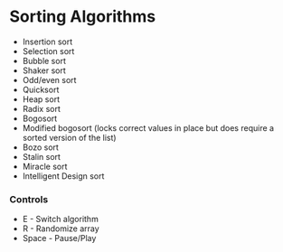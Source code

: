 # Sorting Algorithms
* Insertion sort
* Selection sort
* Bubble sort
* Shaker sort
* Odd/even sort
* Quicksort
* Heap sort
* Radix sort
* Bogosort
* Modified bogosort (locks correct values in place but does require a sorted version of the list)
* Bozo sort
* Stalin sort
* Miracle sort
* Intelligent Design sort

### Controls
- E - Switch algorithm
- R - Randomize array
- Space - Pause/Play